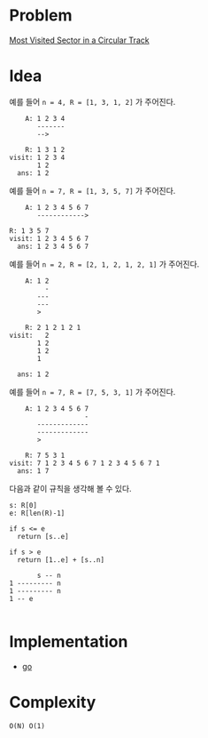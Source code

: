 # Problem

[Most Visited Sector in a Circular Track](https://leetcode.com/problems/most-visited-sector-in-a-circular-track/)

# Idea

예를 들어 `n = 4, R = [1, 3, 1, 2]` 가 주어진다.

```   
    A: 1 2 3 4
       -------
       -->

    R: 1 3 1 2
visit: 1 2 3 4 
       1 2
  ans: 1 2  
```

예를 들어 `n = 7, R = [1, 3, 5, 7]` 가 주어진다.

```
    A: 1 2 3 4 5 6 7
       ------------>

R: 1 3 5 7   
visit: 1 2 3 4 5 6 7
  ans: 1 2 3 4 5 6 7
```

예를 들어 `n = 2, R = [2, 1, 2, 1, 2, 1]` 가 주어진다.

```   
    A: 1 2 
         -
       ---
       ---
       >

    R: 2 1 2 1 2 1
visit:   2
       1 2
       1 2
       1
       
  ans: 1 2
```

예를 들어 `n = 7, R = [7, 5, 3, 1]` 가 주어진다.

```
    A: 1 2 3 4 5 6 7
                   -
       -------------
       -------------
       >

    R: 7 5 3 1
visit: 7 1 2 3 4 5 6 7 1 2 3 4 5 6 7 1
  ans: 1 7
```

다음과 같이 규칙을 생각해 볼 수 있다.

```
s: R[0]
e: R[len(R)-1]

if s <= e
  return [s..e]
  
if s > e
  return [1..e] + [s..n]
  
       s -- n
1 --------- n
1 --------- n
1 -- e
  
```

# Implementation

* [go](a.go)

# Complexity

```
O(N) O(1)
```
